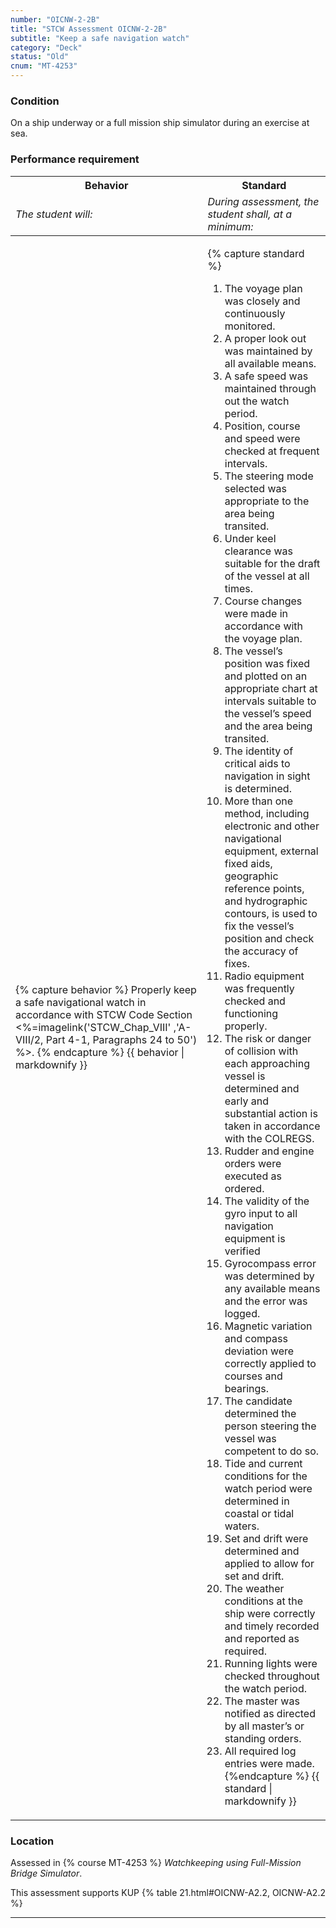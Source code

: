 ```yaml
---
number: "OICNW-2-2B"
title: "STCW Assessment OICNW-2-2B"
subtitle: "Keep a safe navigation watch"
category: "Deck"
status: "Old"
cnum: "MT-4253"
---
```

### Condition

On a ship underway or a full mission ship simulator during an exercise at sea.

### Performance requirement 

<table width='100%' class='Guidelines'>
 <thead>
 <tr>
     <th class='thirty'>Behavior</th>
     <th class='seventy'>Standard</th>
 </tr>
 <tr>
     <td><em>The student will:</em></td>
     <td><em>During assessment, the student shall, at a minimum:</em></td>
 </tr>
 </thead>
 <tbody>
 

<tr><td>

{% capture behavior %}
Properly keep a safe navigational watch in accordance with STCW Code Section <%=imagelink('STCW_Chap_VIII' ,'A-VIII/2, Part 4-1, Paragraphs 24 to 50') %>.
{% endcapture %}
{{ behavior | markdownify }}

</td><td>

{% capture standard %}
1. The voyage plan was closely and continuously monitored.
2. A proper look out was maintained by all available means.
3. A safe speed was maintained through out the watch period.
4. Position, course and speed were checked at frequent intervals.
5. The steering mode selected was appropriate to the area being transited.
6. Under keel clearance was suitable for the draft of the vessel at all times.
7. Course changes were made in accordance with the voyage plan.
8. The vessel’s position was fixed and plotted on an appropriate chart at intervals suitable to the vessel’s speed and the area being transited.
9. The identity of critical aids to navigation in sight is determined.
10. More than one method, including electronic and other navigational equipment, external fixed aids, geographic reference points, and hydrographic contours, is used to fix the vessel’s position and check the accuracy of fixes.
11. Radio equipment was frequently checked and functioning properly.
12. The risk or danger of collision with each approaching vessel is determined and early and substantial action is taken in accordance with the COLREGS.
13. Rudder and engine orders were executed as ordered.
14. The validity of the gyro input to all navigation equipment is verified
15. Gyrocompass error was determined by any available means and the error was logged.
16. Magnetic variation and compass deviation were correctly applied to courses and bearings.
17. The candidate determined the person steering the vessel was competent to do so.
18. Tide and current conditions for the watch period were determined in coastal or tidal waters.
19. Set and drift were determined and applied to allow for set and drift.
20. The weather conditions at the ship were correctly and timely recorded and reported as required.
21. Running lights were checked throughout the watch period.
22. The master was notified as directed by all master’s or standing orders.
23. All required log entries were made.
{%endcapture %}
{{ standard | markdownify }}

</td></tr>



 </tbody>
 </table>

### Location

Assessed in  {% course  MT-4253 %}  *Watchkeeping using Full-Mission Bridge Simulator*.

This assessment supports KUP {% table 21.html#OICNW-A2.2, OICNW-A2.2 %}

***

